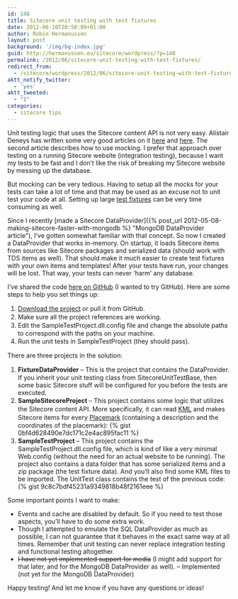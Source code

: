 ```yaml
---
id: 148
title: Sitecore unit testing with test fixtures
date: 2012-06-10T20:58:09+01:00
author: Robin Hermanussen
layout: post
background: '/img/bg-index.jpg'
guid: http://hermanussen.eu/sitecore/wordpress/?p=148
permalink: /2012/06/sitecore-unit-testing-with-test-fixtures/
redirect_from:
  - /sitecore/wordpress/2012/06/sitecore-unit-testing-with-test-fixtures/
aktt_notify_twitter:
  - 'yes'
aktt_tweeted:
  - "1"
categories:
  - sitecore tips
---
```

Unit testing logic that uses the Sitecore content API is not very easy. Alistair Deneys has written some very good articles on it <a title="Unit Testing in Sitecore is Not Scary" href="http://adeneys.wordpress.com/2010/11/20/unit-testing-in-sitecore-is-not-scary/">here</a> and <a title="Mocking Sitecore" href="http://adeneys.wordpress.com/2012/04/13/mocking-sitecore/">here</a>. The second article describes how to use mocking. I prefer that approach over testing on a running Sitecore website (integration testing), because I want my tests to be fast and I don&#8217;t like the risk of breaking my Sitecore website by messing up the database.

But mocking can be very tedious. Having to setup all the mocks for your tests can take a lot of time and that may be used as an excuse not to unit test your code at all. Setting up large <a title="Test Fixture on Wikipedia" href="http://en.wikipedia.org/wiki/Test_fixture#Software">test fixtures</a> can be very time consuming as well.

Since I recently [made a Sitecore DataProvider]({% post_url 2012-05-08-making-sitecore-faster-with-mongodb %} "MongoDB DataProvider article"), I&#8217;ve gotten somewhat familiar with that concept. So now I created a DataProvider that works in-memory. On startup, it loads Sitecore items from sources like Sitecore packages and serialized data (should work with TDS items as well). That should make it much easier to create test fixtures with your own items and templates! After your tests have run, your changes will be lost. That way, your tests can never &#8216;harm&#8217; any database.

I&#8217;ve shared the code <a title="Sitecore FixtureDataProvider" href="https://github.com/hermanussen/Sitecore-FixtureDataProvider">here on GitHub</a> (I wanted to try GitHub). Here are some steps to help you set things up:

  1. <span style="line-height: 19px;"><a title="Download a ZIP file with the code" href="https://github.com/hermanussen/Sitecore-FixtureDataProvider/zipball/master">Download the project</a> or pull it from GitHub.</span>
  2. <span style="line-height: 19px;">Make sure all the project references are working.</span>
  3. <span style="line-height: 19px;">Edit the SampleTestProject.dll.config file and change the absolute paths to correspond with the paths on your machine.</span>
  4. <span style="line-height: 19px;">Run the unit tests in SampleTestProject (they should pass).</span>

There are three projects in the solution:

  1. <span style="line-height: 19px;"><strong>FixtureDataProvider</strong> &#8211; This is the project that contains the DataProvider. If you inherit your unit testing class from SitecoreUnitTestBase, then some basic Sitecore stuff will be configured for you before the tests are executed.</span>
  2. <span style="line-height: 19px;"><strong>SampleSitecoreProject</strong> &#8211; This project contains some logic that utilizes the Sitecore content API. More specifically, it can read <a title="KML Tutorial" href="https://developers.google.com/kml/documentation/kml_tut">KML</a> and makes Sitecore items for every <a title="Placemark part of the KML tutorial" href="https://developers.google.com/kml/documentation/kml_tut#placemarks">Placemark</a> (containing a description and the coordinates of the placemark): {% gist 0bf4d628490e7dc171c2e4ac895fac11 %}
  3. <span style="line-height: 19px;"><strong>SampleTestProject</strong> &#8211; This project contains the SampleTestProject.dll.config file, which is kind of like a very minimal Web.config (without the need for an actual website to be running). The project also contains a data folder that has some serialized items and a zip package (the test fixture data). And you&#8217;ll also find some KML files to be imported. The UnitTest class contains the test of the previous code: {% gist 9c8c7bdf45231a9349818b48f2161eee %}
     
Some important points I want to make:
  
  <ul>
    <li>
      Events and cache are disabled by default. So if you need to test those aspects, you&#8217;ll have to do some extra work.
    </li>
    <li>
      Though I attempted to emulate the SQL DataProvider as much as possible, I can not guarantee that it behaves in the exact same way at all times. Remember that unit testing can never replace integration testing and functional testing altogether.
    </li>
    <li>
      <del>I have not yet implemented support for media</del> (I might add support for that later, and for the MongoDB DataProvider as well). &#8211; Implemented (not yet for the MongoDB DataProvider)
    </li>
  </ul>
  
  <p>
    Happy testing! And let me know if you have any questions or ideas!
  </p>